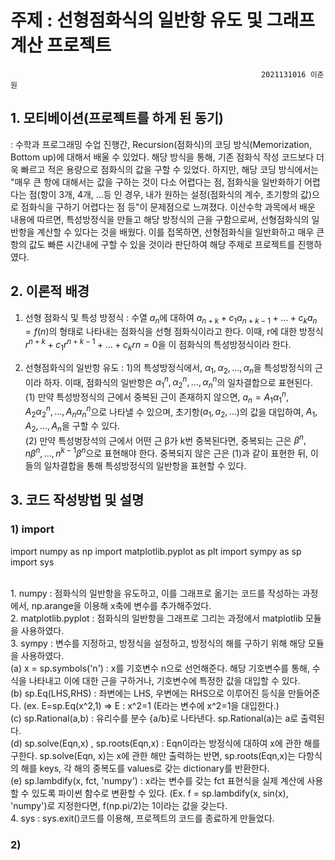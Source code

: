 # 주제 : 선형점화식의 일반항 유도 및 그래프 계산 프로젝트

                                                            2021131016 이준원

## 1. 모티베이션(프로젝트를 하게 된 동기)

   : 수학과 프로그래밍 수업 진행간, Recursion(점화식)의 코딩 방식(Memorization, Bottom up)에 대해서 배울 수 있었다. 해당 방식을 통해, 기존 점화식 작성 코드보다 더욱 빠르고 적은 용량으로 점화식의 값을 구할 수 있었다. 하지만, 해당 코딩 방식에서는 "매우 큰 항에 대해서는 값을 구하는 것이 다소 어렵다는 점, 점화식을 일반화하기 어렵다는 점(항이 3개, 4개, ...등 인 경우, 내가 원하는 설정(점화식의 계수, 초기항의 값)으로 점화식을 구하기 어렵다는 점 등"이 문제점으로 느껴졌다. 이산수학 과목에서 배운 내용에 따르면, 특성방정식을 만들고 해당 방정식의 근을 구함으로써, 선형점화식의 일반항을 계산할 수 있다는 것을 배웠다. 이를 접목하면, 선형점화식을 일반화하고 매우 큰 항의 값도 빠른 시간내에 구할 수 있을 것이라 판단하여 해당 주제로 프로젝트를 진행하였다.

## 2. 이론적 배경

  1) 선형 점화식 및 특성 방정식
     : 수열 ${a_n}$에 대하여 $a_{n+k}+c_1a_{n+k-1}+...+c_ka_n=f(n)$의 형태로 나타내는 점화식을 선형 점화식이라고 한다. 이때, r에 대한 방정식 $r^{n+k}+c_1r^{n+k-1}+...+c_kr{n}=0$을 이 점화식의 특성방정식이라 한다. 

  2) 선형점화식의 일반항 유도
     : 1)의 특성방정식에서, $α_{1}, α_{2}, ..., α_{n}$을 특성방정식의 근이라 하자. 이때, 점화식의 일반항은 $α_{1}^n, α_{2}^n, ..., α_{n}^n$의 일차결합으로 표현된다.
     <br/>(1) 만약 특성방정식의 근에서 중복된 근이 존재하지 않으면, ${a_n}=A_1α_{1}^n, A_2α_{2}^n, ..., A_nα_{n}^n$으로 나타낼 수 있으며, 초기항($a_1, a_2, ...$)의 값을 대입하여, $A_1, A_2, ..., A_n$을 구할 수 있다.
    <br/>(2) 만약 특성벙장석의 근에서 어떤 근 β가 k번 중복된다면, 중복되는 근은 $β^n, nβ^n, ... , n^{k-1}β^n$으로 표현해야 한다. 중복되지 않은 근은 (1)과 같이 표현한 뒤, 이들의 일차결합을 통해 특성방정식의 일반항을 표현할 수 있다.

## 3. 코드 작성방법 및 설명

  ### 1) import

import numpy as np
import matplotlib.pyplot as plt
import sympy as sp
import sys

<br/>1. numpy : 점화식의 일반항을 유도하고, 이를 그래프로 옮기는 코드를 작성하는 과정에서, np.arange을 이용해 x축에 변수를 추가해주었다.
<br/>2. matplotlib.pyplot : 점화식의 일반항을 그래프로 그리는 과정에서 matplotlib 모듈을 사용하였다.
<br/>3. sympy : 변수를 지정하고, 방정식을 설정하고, 방정식의 해를 구하기 위해 해당 모듈을 사용하였다.
     <br/>    (a) x = sp.symbols('n') : x를 기호변수 n으로 선언해준다. 해당 기호변수를 통해, 수식을 나타내고 이에 대한 근을 구하거나, 기호변수에 특정한 값을 대입할 수 있다.
     <br/>    (b) sp.Eq(LHS,RHS) : 좌변에는 LHS, 우변에는 RHS으로 이루어진 등식을 만들어준다. (ex. E=sp.Eq(x^2,1) => E : x^2=1 (E라는 변수에 x^2=1을 대입한다.)
     <br/>    (c) sp.Rational(a,b) : 유리수를 분수 {a/b}로 나타낸다. sp.Rational(a)는 a로 출력된다.
     <br/>    (d) sp.solve(Eqn,x) , sp.roots(Eqn,x) : Eqn이라는 방정식에 대하여 x에 관한 해를 구한다. sp.solve(Eqn, x)는 x에 관한 해만 출력하는 반면, sp.roots(Eqn,x)는 다항식의 해를 keys, 각 해의 중복도를 values로 갖는 dictionary를 반환한다.
     <br/>    (e) sp.lambdify(x, fct, 'numpy') : x라는 변수를 갖는 fct 표현식을 실제 계산에 사용할 수 있도록 파이썬 함수로 변환할 수 있다. (Ex. f = sp.lambdify(x, sin(x), 'numpy')로 지정한다면, f(np.pi/2)는 1이라는 값을 갖는다.
     <br/>4. sys : sys.exit()코드를 이용해, 프로젝트의 코드를 종료하게 만들었다.

  ### 2) 

